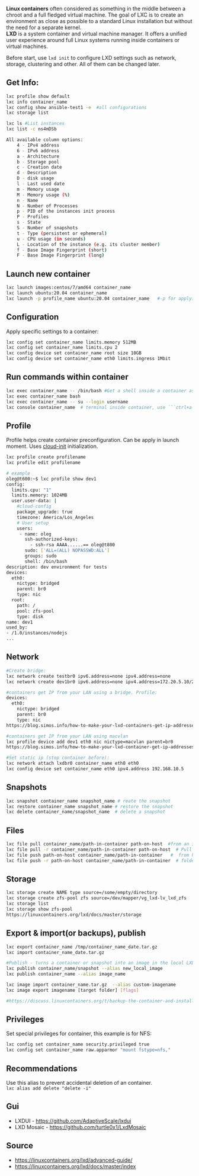 **Linux containers** often considered as something in the middle between a chroot and a full fledged virtual machine. The goal of LXC is to create an environment as close as possible to a standard Linux installation but without the need for a separate kernel.  
**LXD** is a system container and virtual machine manager. It offers a unified user experience around full Linux systems running inside containers or virtual machines.

Before start, use ```lxd init``` to configure LXD settings such as network, storage, clustering and other. All of them can be changed later.

## Get Info:
```bash
lxc profile show default
lxc info container_name
lxc config show ansible-test1 -e  #all configurations
lxc storage list

lxc ls #List instances
lxc list -c ns4mDSb

All available column options:
    4 - IPv4 address
    6 - IPv6 address
    a - Architecture
    b - Storage pool
    c - Creation date
    d - Description
    D - disk usage
    l - Last used date
    m - Memory usage
    M - Memory usage (%)
    n - Name
    N - Number of Processes
    p - PID of the instances init process
    P - Profiles
    s - State
    S - Number of snapshots
    t - Type (persistent or ephemeral)
    u - CPU usage (in seconds)
    L - Location of the instance (e.g. its cluster member)
    f - Base Image Fingerprint (short)
    F - Base Image Fingerprint (long)

```

## Launch new container
```bash
lxc launch images:centos/7/amd64 container_name
lxc launch ubuntu:20.04 container_name
lxc launch -p profile_name ubuntu:20.04 container_name   #-p for applying a profile
```

## Configuration
Apply specific settings to a container:

```bash
lxc config set container_name limits.memory 512MB
lxc config set container_name limits.cpu 2
lxc config device set container_name root size 10GB
lxc config device set container_name eth0 limits.ingress 1Mbit
```

## Run commands within container
```bash
lxc exec container_name -- /bin/bash #Get a shell inside a container as a root
lxc exec container_name bash
lxc exec container_name -- su --login username
lxc console container_name  # terminal inside container, use ```ctrl+a-q``` for detach.
```


## Profile
Profile helps create container preconfiguration. Can be apply in launch moment. Uses [cloud-init](https://cloudinit.readthedocs.io/en/latest/) initialization.
```bash
lxc profile create profilename
lxc profile edit profilename

# example
oleg@t600:~$ lxc profile show dev1 
config:
  limits.cpu: "1"
  limits.memory: 1024MB
  user.user-data: |
    #cloud-config
    package_upgrade: true
    timezone: America/Los_Angeles
    # User setup
    users:
     - name: oleg
       ssh-authorized-keys:
         - ssh-rsa AAAA......== oleg@t800
       sudo: ['ALL=(ALL) NOPASSWD:ALL']
       groups: sudo
       shell: /bin/bash
description: dev environment for tests
devices:
  eth0:
    nictype: bridged
    parent: br0
    type: nic
  root:
    path: /
    pool: zfs-pool
    type: disk
name: dev1
used_by:
- /1.0/instances/nodejs
...

```


## Network
```bash
#Create bridge:
lxc network create testbr0 ipv6.address=none ipv4.address=none
lxc network create dev1br0 ipv6.address=none ipv4.address=172.20.5.10/24 ipv4.nat=true

#containers get IP from your LAN using a bridge. Profile:
devices:
  eth0:
    nictype: bridged
    parent: br0
    type: nic
https://blog.simos.info/how-to-make-your-lxd-containers-get-ip-addresses-from-your-lan-using-a-bridge/

#containers get IP from your LAN using macvlan
lxc profile device add dev1 eth0 nic nictype=macvlan parent=br0
https://blog.simos.info/how-to-make-your-lxd-container-get-ip-addresses-from-your-lan/

#Set static ip (stop container before):
lxc network attach lxdbr0 container_name eth0 eth0
lxc config device set container_name eth0 ipv4.address 192.168.10.5

```

## Snapshots
```bash
lxc snapshot container_name snapshot_name # reate the snapshot
lxc restore container_name snapshot_name # restore the snapshot
lxc delete container_name/snapshot_name  # delete a snapshot
```

## Files
```bash
lxc file pull container_name/path-in-container path-on-host  #from an instance to host
lxc file pull -r container_name/path-in-container path-on-host  # Pull a folder
lxc file push path-on-host container_name/path-in-container   #  from host to instance
lxc file push -r path-on-host container_name/path-in-container  # folder
```

## Storage
```bash
lxc storage create NAME type source=/some/empty/directory
lxc storage create zfs-pool zfs source=/dev/mapper/vg_lxd-lv_lxd_zfs
lxc storage list  
lxc storage show zfs-pool
https://linuxcontainers.org/lxd/docs/master/storage
```


## Export & import(or backups), publish
```bash
lxc export container_name /tmp/container_name_date.tar.gz
lxc import container_name_date.tar.gz 

#Publish - turns a container or snapshot into an image in the local LXD image store
lxc publish container_name/snapshot --alias new_local_image
lxc publish container_name --alias image_name

lxc image import container_name.tar.gz  --alias custom-imagename
lxc image export imagename [target folder] [flags]

#https://discuss.linuxcontainers.org/t/backup-the-container-and-install-it-on-another-server/463
```


## Privileges
Set special privileges for container, this example is for NFS:
```bash
lxc config set container_name security.privileged true
lxc config set container_name raw.apparmor "mount fstype=nfs,"
```


## Recommendations 
Use this alias to prevent accidental deletion of an container.  
```lxc alias add delete "delete -i"```

## Gui
- LXDUI - https://github.com/AdaptiveScale/lxdui
- LXD Mosaic - https://github.com/turtle0x1/LxdMosaic


## Source
- https://linuxcontainers.org/lxd/advanced-guide/
- https://linuxcontainers.org/lxd/docs/master/index